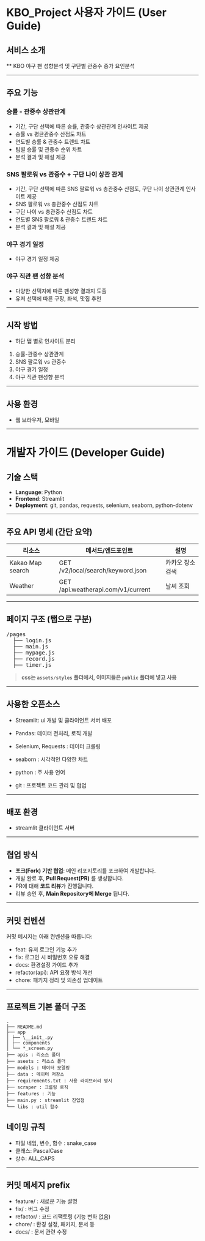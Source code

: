 # KBO_Project 사용자 가이드 (User Guide)

## 서비스 소개

\*\* KBO 야구 팬 성향분석 및 구단별 관중수 증가 요인분석

---

## 주요 기능

### 승률 - 관중수 상관관계

- 기간, 구단 선택에 따른 승률, 관중수 상관관계 인사이트 제공
- 승률 vs 평균관중수 산점도 차트
- 연도별 승률 & 관중수 트렌드 차트
- 팀별 승률 및 관중수 순위 차트
- 분석 결과 및 해설 제공

### SNS 팔로워 vs 관중수 + 구단 나이 상관 관계

- 기간, 구단 선택에 따른 SNS 팔로워 vs 총관중수 산점도, 구단 나이 상관관계 인사이트 제공
- SNS 팔로워 vs 총관중수 산점도 차트
- 구단 나이 vs 총관중수 산점도 차트
- 연도별 SNS 팔로워 & 관중수 트렌드 차트
- 분석 결과 및 해설 제공

### 야구 경기 일정

- 야구 경기 일정 제공

### 야구 직관 팬 성향 분석

- 다양한 선택지에 따른 팬성향 결과지 도출
- 유저 선택에 따른 구장, 좌석, 맛집 추천

---

## 시작 방법

- 하단 탭 별로 인사이트 분리

1. 승률-관중수 상관관계
2. SNS 팔로워 vs 관중수
3. 야구 경기 일정
4. 야구 직관 팬성향 분석

---

## 사용 환경

- 웹 브라우저, 모바일

---

# 개발자 가이드 (Developer Guide)

## 기술 스택

- **Language**: Python
- **Frontend**: Streamlit
- **Deployment**: git, pandas, requests, selenium, seaborn, python-dotenv

---

## 주요 API 명세 (간단 요약)

| 리소스           | 메서드/엔드포인트                  | 설명             |
| ---------------- | ---------------------------------- | ---------------- |
| Kakao Map search | GET /v2/local/search/keyword.json  | 카카오 장소 검색 |
| Weather          | GET /api.weatherapi.com/v1/current | 날씨 조회        |

---

## 페이지 구조 (탭으로 구분)

<pre>
/pages
  ├── login.js
  ├── main.js
  ├── mypage.js
  ├── record.js
  ├── timer.js </pre>

> **css는 `assets/styles` 폴더에서, 이미지들은 `public` 폴더에 넣고 사용**

---

## 사용한 오픈소스

- Streamlit: ui 개발 및 클라이언트 서버 배포

- Pandas: 데이터 전처리, 로직 개발

- Selenium, Requests : 데이터 크롤링

- seaborn : 시각적인 다양한 차트

- python : 주 사용 언어

- git : 프로젝트 코드 관리 및 협업

---

## 배포 환경

- streamlit 클라이언트 서버

---

## 협업 방식

- **포크(Fork) 기반 협업**: 메인 리포지토리를 포크하여 개발합니다.
- 개발 완료 후, **Pull Request(PR)** 를 생성합니다.
- PR에 대해 **코드 리뷰**가 진행됩니다.
- 리뷰 승인 후, **Main Repository에 Merge** 됩니다.

---

## 커밋 컨벤션

커밋 메시지는 아래 컨벤션을 따릅니다:

- feat: 유저 로그인 기능 추가
- fix: 로그인 시 비밀번호 오류 해결
- docs: 환경설정 가이드 추가
- refactor(api): API 요청 방식 개선
- chore: 패키지 정리 및 의존성 업데이트

---

## 프로젝트 기본 폴더 구조

```
.
├── README.md
├── app
│ ├── \__init_.py
│ ├── components
│ └── *_screen.py
├── apis : 리소스 폴더
├── aseets : 리소스 폴더
├── models : 데이터 모델링
├── data : 데이터 저장소
├── requirements.txt : 사용 라이브러리 명시
├── scraper : 크롤링 로직
├── features : 기능
├── main.py : streamlit 진입점
└── libs : util 함수

```

## 네이밍 규칙

- 파일 네임, 변수, 함수 : snake_case
- 클래스: PascalCase
- 상수: ALL_CAPS

---

## 커밋 메세지 prefix

- feature/ : 새로운 기능 설명
- fix/ : 버그 수정
- refactor/ : 코드 리팩토링 (기능 변화 없음)
- chore/ : 환경 설정, 패키지, 문서 등
- docs/ : 문서 관련 수정

